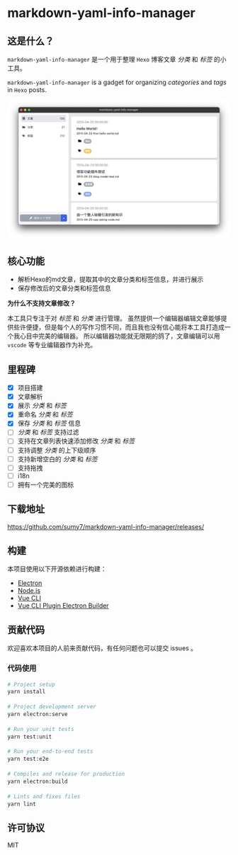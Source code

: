 # markdown-yaml-info-manager

## 这是什么？

`markdown-yaml-info-manager` 是一个用于整理 `Hexo` 博客文章 _分类_ 和 _标签_ 的小工具。

`markdown-yaml-info-manager` is a gadget for organizing _categories_ and _tags_ in `Hexo` posts.

![workspace](./screenshots/workspace.jpg)

## 核心功能

* 解析Hexo的md文章，提取其中的文章分类和标签信息，并进行展示
* 保存修改后的文章分类和标签信息

**为什么不支持文章修改？**

本工具只专注于对 _标签_ 和 _分类_ 进行管理。
虽然提供一个编辑器编辑文章能够提供些许便捷，但是每个人的写作习惯不同，而且我也没有信心能将本工具打造成一个我心目中完美的编辑器。
所以编辑器功能就无限期的鸽了，文章编辑可以用 `vscode` 等专业编辑器作为补充。

## 里程碑

* [x] 项目搭建
* [x] 文章解析
* [x] 展示 _分类_ 和 _标签_
* [x] 重命名 _分类_ 和 _标签_
* [x] 保存 _分类_ 和 _标签_ 信息
* [ ] _分类_ 和 _标签_ 支持过滤
* [ ] 支持在文章列表快速添加修改 _分类_ 和 _标签_
* [ ] 支持调整 _分类_ 的上下级顺序
* [ ] 支持新增空白的 _分类_ 和 _标签_
* [ ] 支持拖拽
* [ ] i18n
* [ ] 拥有一个完美的图标

## 下载地址

https://github.com/sumy7/markdown-yaml-info-manager/releases/

## 构建

本项目使用以下开源依赖进行构建：

- [Electron](https://www.electronjs.org/)
- [Node.js](https://nodejs.org/en/)
- [Vue CLI](https://cli.vuejs.org/)
- [Vue CLI Plugin Electron Builder](https://nklayman.github.io/vue-cli-plugin-electron-builder/)

## 贡献代码

欢迎喜欢本项目的人前来贡献代码，有任何问题也可以提交 issues 。

### 代码使用

```bash
# Project setup
yarn install

# Project development server
yarn electron:serve

# Run your unit tests
yarn test:unit

# Run your end-to-end tests
yarn test:e2e

# Compiles and release for production
yarn electron:build

# Lints and fixes files
yarn lint
```

## 许可协议

MIT

